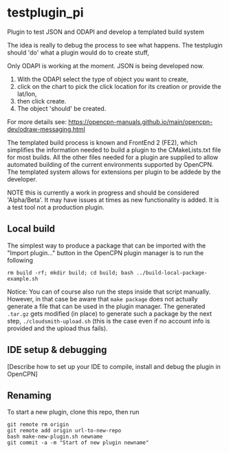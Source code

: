 # testplugin_pi
Plugin to test JSON and ODAPI and develop a templated build system

The idea is really to debug the process to see what happens.
The testplugin should 'do' what a plugin would do to create stuff,

Only ODAPI is working at the moment. JSON is being developed now.
1. With the ODAPI select the type of object you want to create,
2. click on the chart to pick the click location for its creation or provide the lat/lon,
3. then click create.
4. The object 'should' be created.

For more details see: https://opencpn-manuals.github.io/main/opencpn-dev/odraw-messaging.html

The templated build process is known and FrontEnd 2 (FE2), which simplifies the information needed to build a plugin to the
CMakeLists.txt file for most builds. All the other files needed for a plugin are supplied to allow automated building
of the current environments supported by OpenCPN. The templated system allows for extensions per plugin to be addede by the
developer.

NOTE this is currently a work in progress and should be considered 'Alpha/Beta'. It may have issues at times as new functionality is added. It is a test tool not a production plugin.

## Local build

The simplest way to produce a package that can be imported with the "Import plugin..." button in the OpenCPN plugin manager is to run the following

```
rm build -rf; mkdir build; cd build; bash ../build-local-package-example.sh
```

Notice: You can of course also run the steps inside that script manually. However, in that case be aware that `make package` does not actually
generate a file that can be used in the plugin manager. The generated `.tar.gz` gets modified (in place) to generate such a package by
the next step, `./cloudsmith-upload.sh` (this is the case even if no account info is provided and the upload thus fails).

## IDE setup & debugging

[Describe how to set up your IDE to compile, install and debug the plugin in OpenCPN]

## Renaming

To start a new plugin, clone this repo, then run

```
git remote rm origin
git remote add origin url-to-new-repo
bash make-new-plugin.sh newname
git commit -a -m "Start of new plugin newname"
```
